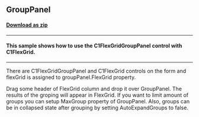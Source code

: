 ## GroupPanel
#### [Download as zip](https://grapecity.github.io/DownGit/#/home?url=https://github.com/GrapeCity/ComponentOne-WinForms-Samples/tree/master/NetFramework\FlexGrid\CS\GroupPanel)
____
#### This sample shows how to use the C1FlexGridGroupPanel control with C1FlexGrid.
____
There are C1FlexGridGroupPanel and C1FlexGrid controls on the form and flexGrid is assigned to groupPanel.FlexGrid property.

Drag some header of FlexGrid column and drop it over GroupPanel. The results of the groping will appear in FlexGrid.
If you want to limit amount of groups you can setup MaxGroup property of GroupPanel.
Also, groups can be in collapsed state after grouping by setting AutoExpandGroups to false.

